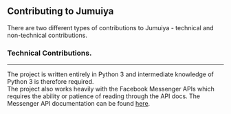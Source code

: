 ## Contributing to Jumuiya


There are two different types of contributions to Jumuiya - technical and non-technical contributions.

### Technical Contributions.
---

The project is written entirely in Python 3 and intermediate knowledge of Python 3 is therefore required.  
The project also works heavily with the Facebook Messenger APIs which requires the ability or patience of reading through the API docs. The Messenger API documentation can be found [here](https://developers.facebook.com/docs/messenger-platform/).

